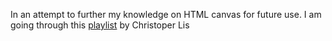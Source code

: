 In an attempt to further my knowledge on HTML canvas for future use.
I am going through this [playlist](https://www.youtube.com/watch?v=EO6OkltgudE&list=PLpPnRKq7eNW3We9VdCfx9fprhqXHwTPXL) by Christoper Lis
